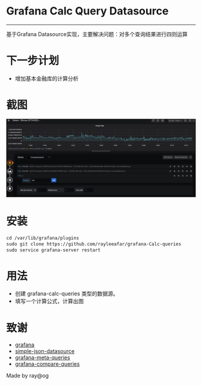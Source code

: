 # Grafana Calc Query Datasource

---


基于Grafana Datasource实现，主要解决问题：对多个查询结果进行四则运算

# 下一步计划   
- 增加基本金融库的计算分析

# 截图

![Screenshot1](/img/img1.png)


# 安装

```shell
cd /var/lib/grafana/plugins
sudo git clone https://github.com/rayleeafar/grafana-Calc-queries
sudo service grafana-server restart
```

# 用法

- 创建 grafana-calc-queries 类型的数据源。
- 填写一个计算公式，计算出图

# 致谢

- [grafana](https://github.com/grafana/grafana)
- [simple-json-datasource](https://github.com/grafana/simple-json-datasource)
- [grafana-meta-queries](https://github.com/GoshPosh/grafana-meta-queries)
- [grafana-compare-queries](https://github.com/AutohomeCorp/grafana-compare-queries)

Made by ray@og